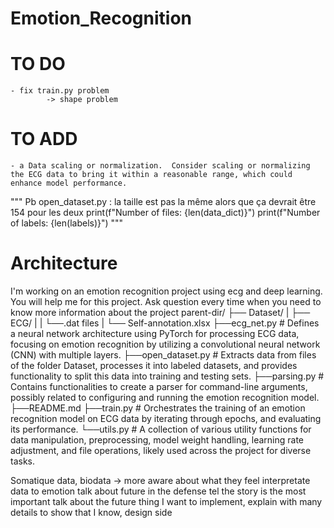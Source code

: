 # Emotion_Recognition

# TO DO 
    - fix train.py problem 
            -> shape problem

# TO ADD
    - a Data scaling or normalization.  Consider scaling or normalizing the ECG data to bring it within a reasonable range, which could enhance model performance.


""" 
Pb open_dataset.py : la taille est pas la même alors que ça devrait être 154 pour les deux
    print(f"Number of files: {len(data_dict)}")
    print(f"Number of labels: {len(labels)}")
     """


# Architecture 
I'm working on an emotion recognition project using ecg and deep learning. You will help me for this project. Ask question every time when you need to know more information about the project
parent-dir/
├── Dataset/
|    ├── ECG/
|    |    └──.dat files
|    └── Self-annotation.xlsx
├──ecg_net.py           # Defines a neural network architecture using PyTorch for processing ECG data, focusing on emotion recognition by utilizing a convolutional neural network (CNN) with multiple layers.
├──open_dataset.py      # Extracts data from files of the folder Dataset, processes it into labeled datasets, and provides functionality to split this data into training and testing sets.
├──parsing.py           # Contains functionalities to create a parser for command-line arguments, possibly related to configuring and running the emotion recognition model.
├──README.md
├──train.py             # Orchestrates the training of an emotion recognition model on ECG data by iterating through epochs, and evaluating its performance.
└──utils.py             # A collection of various utility functions for data manipulation, preprocessing, model weight handling, learning rate adjustment, and file operations, likely used across the project for diverse tasks.
 

Somatique data, biodata -> more aware about what they feel
interpretate data to emotion 
talk about future in the defense 
tel the story is the most important 
talk about the future thing I want to implement, explain with many details to show that I know, design side 